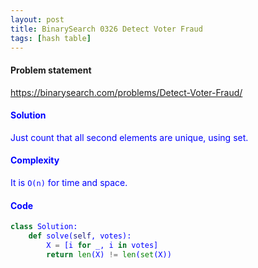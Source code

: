 ```yaml
---
layout: post
title: BinarySearch 0326 Detect Voter Fraud
tags: [hash table]
---
```


#### Problem statement

<a href="https://binarysearch.com/problems/Detect-Voter-Fraud/"> <font color = blue>https://binarysearch.com/problems/Detect-Voter-Fraud/

#### Solution
Just count that all second elements are unique, using set.

#### Complexity
It is `O(n)` for time and space.

#### Code
```python
class Solution:
    def solve(self, votes):
        X = [i for _, i in votes]
        return len(X) != len(set(X))
```
